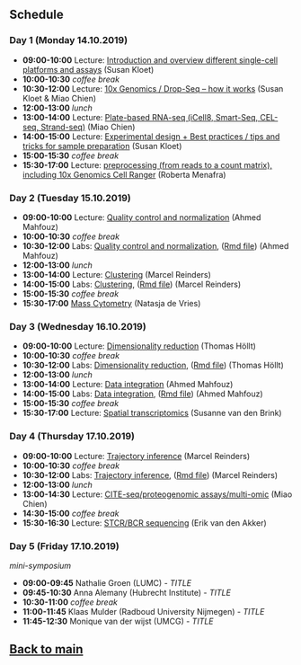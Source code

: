 ## Schedule

### Day 1 (Monday 14.10.2019)
- **09:00-10:00** Lecture: [Introduction and overview different single-cell platforms and assays](LINK_TO_SLIDES) (Susan Kloet)
- **10:00-10:30** _coffee break_
- **10:30-12:00** Lecture: [10x Genomics / Drop-Seq – how it works](LINK_TO_SLIDES) (Susan Kloet & Miao Chien)
- **12:00-13:00** _lunch_
- **13:00-14:00** Lecture: [Plate-based RNA-seq (iCell8, Smart-Seq, CEL-seq, Strand-seq)](LINK_TO_SLIDES) (Miao Chien)
- **14:00-15:00** Lecture: [Experimental design + Best practices / tips and tricks for sample preparation](LINK_TO_SLIDES) (Susan Kloet)
- **15:00-15:30** _coffee break_
- **15:30-17:00** Lecture: [preprocessing (from reads to a count matrix), including 10x Genomics Cell Ranger](LINK_TO_SLIDES) (Roberta Menafra)

### Day 2 (Tuesday 15.10.2019)
- **09:00-10:00**	Lecture: [Quality control and normalization](LINK_TO_SLIDES) (Ahmed Mahfouz)
- **10:00-10:30** _coffee break_
- **10:30-12:00**	Labs: [Quality control and normalization](LINK_TO_PRACTICAL), ([Rmd file](LINK_TO_RMD)) (Ahmed Mahfouz)
- **12:00-13:00** _lunch_
- **13:00-14:00** Lecture: [Clustering](LINK_TO_SLIDES) (Marcel Reinders)
- **14:00-15:00**	Labs: [Clustering](LINK_TO_PRACTICAL), ([Rmd file](LINK_TO_RMD)) (Marcel Reinders)
- **15:00-15:30** _coffee break_
- **15:30-17:00**	[Mass Cytometry](LINK_TO_SLIDES) (Natasja de Vries)

### Day 3 (Wednesday 16.10.2019)
- **09:00-10:00**	Lecture: [Dimensionality reduction](LINK_TO_SLIDES) (Thomas Höllt)
- **10:00-10:30** _coffee break_
- **10:30-12:00**	Labs: [Dimensionality reduction](LINK_TO_PRACTICAL), ([Rmd file](LINK_TO_RMD)) (Thomas Höllt)
- **12:00-13:00** _lunch_
- **13:00-14:00**	Lecture: [Data integration](LINK_TO_PRACTICAL) (Ahmed Mahfouz)
- **14:00-15:00**	Labs: [Data integration](LINK_TO_PRACTICAL), ([Rmd file](LINK_TO_RMD)) (Ahmed Mahfouz)
- **15:00-15:30** _coffee break_
- **15:30-17:00**	Lecture: [Spatial transcriptomics](LINK_TO_SLIDES) (Susanne van den Brink)

### Day 4 (Thursday 17.10.2019)
- **09:00-10:00**	Lecture: [Trajectory inference](LINK_TO_SLIDES) (Marcel Reinders)
- **10:00-10:30** _coffee break_
- **10:30-12:00**	Labs: [Trajectory inference](LINK_TO_PRACTICAL), ([Rmd file](LINK_TO_RMD)) (Marcel Reinders)
- **12:00-13:00** _lunch_
- **13:00-14:30**	Lecture: [CITE-seq/proteogenomic assays/multi-omic](LINK_TO_SLIDES) (Miao Chien)
- **14:30-15:00** _coffee break_
- **15:30-16:30**	Lecture: [STCR/BCR sequencing](LINK_TO_SLIDES) (Erik van den Akker)

### Day 5 (Friday 17.10.2019)
_mini-symposium_
- **09:00-09:45** Nathalie Groen (LUMC) - _TITLE_
- **09:45-10:30** Anna Alemany (Hubrecht Institute) - _TITLE_
- **10:30-11:00** _coffee break_
- **11:00-11:45** Klaas Mulder (Radboud University Nijmegen) - _TITLE_
- **11:45-12:30** Monique van der wijst (UMCG) - _TITLE_

## [Back to main](README.md)
